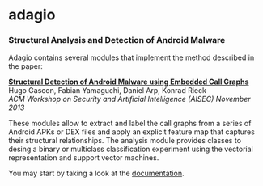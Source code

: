 adagio
======

### Structural Analysis and Detection of Android Malware

Adagio contains several modules that implement the method described in the
paper:

**[Structural Detection of Android Malware using Embedded Call Graphs](http://user.informatik.uni-goettingen.de/~hgascon/docs/2013b-aisec.pdf)**  
Hugo Gascon, Fabian Yamaguchi, Daniel Arp, Konrad Rieck  
*ACM Workshop on Security and Artificial Intelligence (AISEC) November 2013*

These modules allow to extract and label the call graphs from a series of
Android APKs or DEX files and apply an explicit feature map that captures
their structural relationships. The analysis module provides classes to desing a binary
or multiclass classification experiment using the vectorial representation and
support vector machines.

You may start by taking a look at the [documentation](http://adagio.readthedocs.org/).


